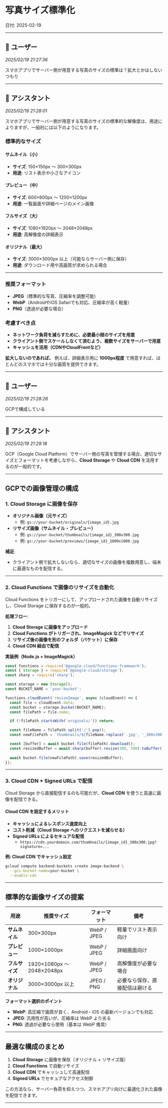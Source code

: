 # 写真サイズ標準化

日付: 2025-02-19

---

## 👤 ユーザー
*2025/02/19 21:27:36*

スマホアプリでサーバー側が用意する写真のサイズの標準は？拡大とかはしないつもり

---

## 🤖 アシスタント
*2025/02/19 21:28:01*

スマホアプリでサーバー側が用意する写真のサイズの標準的な解像度は、用途によりますが、一般的には以下のようになります。

### **標準的なサイズ**
#### **サムネイル（小）**
- **サイズ**: 150×150px 〜 300×300px  
- **用途**: リスト表示や小さなアイコン

#### **プレビュー（中）**
- **サイズ**: 600×600px 〜 1200×1200px  
- **用途**: 一覧画面や詳細ページのメイン画像

#### **フルサイズ（大）**
- **サイズ**: 1080×1920px 〜 2048×2048px  
- **用途**: 高解像度の詳細表示

#### **オリジナル（最大）**
- **サイズ**: 3000×3000px 以上（可能ならサーバー側に保存）  
- **用途**: ダウンロード用や高画質が求められる場合

---

### **推奨フォーマット**
- **JPEG**（標準的な写真、圧縮率を調整可能）
- **WebP**（AndroidやiOS Safariでも対応、圧縮率が高く軽量）
- **PNG**（透過が必要な場合）

### **考慮すべき点**
- **ネットワーク負荷を減らすために、必要最小限のサイズを用意**
- **クライアント側でスケールしなくて済むよう、複数サイズをサーバーで用意**
- **キャッシュを活用（CDNやCloudFrontなど）**

**拡大しないのであれば、** 例えば、詳細表示用に **1000px程度** で用意すれば、ほとんどのスマホでは十分な画質を提供できます。

---

## 👤 ユーザー
*2025/02/19 21:28:26*

GCPで構成している

---

## 🤖 アシスタント
*2025/02/19 21:29:18*

GCP（Google Cloud Platform）でサーバー側の写真を管理する場合、適切なサイズとフォーマットを考慮しながら、**Cloud Storage** や **Cloud CDN** を活用するのが一般的です。  

---

## **GCPでの画像管理の構成**
### **1. Cloud Storage に画像を保存**
- **オリジナル画像（元サイズ）**
  - 例: `gs://your-bucket/originals/{image_id}.jpg`
- **リサイズ画像（サムネイル・プレビュー）**
  - 例: `gs://your-bucket/thumbnails/{image_id}_300x300.jpg`
  - 例: `gs://your-bucket/previews/{image_id}_1000x1000.jpg`

**補足**:
- クライアント側で拡大しないなら、適切なサイズの画像を複数用意し、端末に最適なものを配信する。

---

### **2. Cloud Functions で画像のリサイズを自動化**
Cloud Functions をトリガーにして、アップロードされた画像を自動リサイズし、Cloud Storage に保存するのが一般的。  

**処理フロー**:
1. **Cloud Storage に画像をアップロード**
2. **Cloud Functions がトリガーされ、ImageMagick などでリサイズ**
3. **リサイズ後の画像を別のフォルダ（バケット）に保存**
4. **Cloud CDN 経由で配信**

**実装例（Node.js + ImageMagick）**
```javascript
const functions = require('@google-cloud/functions-framework');
const { Storage } = require('@google-cloud/storage');
const sharp = require('sharp');

const storage = new Storage();
const BUCKET_NAME = 'your-bucket';

functions.cloudEvent('resizeImage', async (cloudEvent) => {
  const file = cloudEvent.data;
  const bucket = storage.bucket(BUCKET_NAME);
  const filePath = file.name;

  if (!filePath.startsWith('originals/')) return;

  const fileName = filePath.split('/').pop();
  const newFilePath = `thumbnails/${fileName.replace('.jpg', '_300x300.jpg')}`;

  const [buffer] = await bucket.file(filePath).download();
  const resizedBuffer = await sharp(buffer).resize(300, 300).toBuffer();
  
  await bucket.file(newFilePath).save(resizedBuffer);
});
```
---
### **3. Cloud CDN + Signed URLs で配信**
Cloud Storage から直接配信するのも可能だが、**Cloud CDN** を使うと高速に画像を配信できる。

#### **Cloud CDN を設定するメリット**
- **キャッシュによるレスポンス速度向上**
- **コスト削減（Cloud Storage へのリクエストを減らせる）**
- **Signed URLs によるセキュアな配信**
  - `https://cdn.yourdomain.com/thumbnails/{image_id}_300x300.jpg?signature=...`

**例: Cloud CDN でキャッシュ設定**
```sh
gcloud compute backend-buckets create image-backend \
  --gcs-bucket-name=your-bucket \
  --enable-cdn
```
---
## **標準的な画像サイズの提案**
| 用途 | 推奨サイズ | フォーマット | 備考 |
|------|----------|------------|------|
| **サムネイル** | 300×300px | WebP / JPEG | 軽量でリスト表示向け |
| **プレビュー** | 1000×1000px | WebP / JPEG | 詳細画面向け |
| **フルサイズ** | 1920×1080px ～ 2048×2048px | WebP / JPEG | 高解像度が必要な場合 |
| **オリジナル** | 3000×3000px 以上 | JPEG / PNG | 必要なら保存、直接配信は避ける |

**フォーマット選択のポイント**
- **WebP**: 高圧縮で画質が良く、Android・iOS の最新バージョンでも対応
- **JPEG**: 汎用性が高いが、圧縮率は WebP より劣る
- **PNG**: 透過が必要なら使用（基本は WebP 推奨）

---

## **最適な構成のまとめ**
1. **Cloud Storage** に画像を保存（オリジナル + リサイズ版）
2. **Cloud Functions** で自動リサイズ
3. **Cloud CDN** でキャッシュして高速配信
4. **Signed URLs** でセキュアなアクセス制御

この方法なら、サーバー負荷を抑えつつ、スマホアプリ向けに最適化された画像を配信できます。

---
